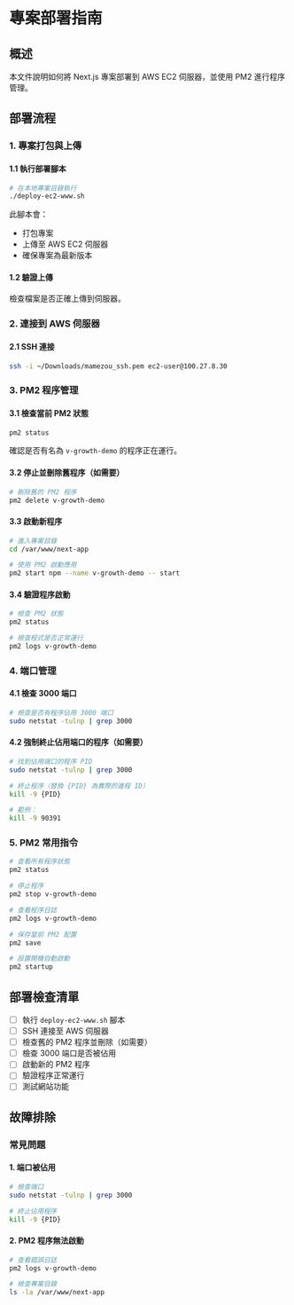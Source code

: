 # 專案部署指南

## 概述
本文件說明如何將 Next.js 專案部署到 AWS EC2 伺服器，並使用 PM2 進行程序管理。

## 部署流程

### 1. 專案打包與上傳

#### 1.1 執行部署腳本
```bash
# 在本地專案目錄執行
./deploy-ec2-www.sh
```

此腳本會：
- 打包專案
- 上傳至 AWS EC2 伺服器
- 確保專案為最新版本

#### 1.2 驗證上傳
檢查檔案是否正確上傳到伺服器。

### 2. 連接到 AWS 伺服器

#### 2.1 SSH 連接
```bash
ssh -i ~/Downloads/mamezou_ssh.pem ec2-user@100.27.8.30
```

### 3. PM2 程序管理

#### 3.1 檢查當前 PM2 狀態
```bash
pm2 status
```
確認是否有名為 `v-growth-demo` 的程序正在運行。

#### 3.2 停止並刪除舊程序（如需要）
```bash
# 刪除舊的 PM2 程序
pm2 delete v-growth-demo
```

#### 3.3 啟動新程序
```bash
# 進入專案目錄
cd /var/www/next-app

# 使用 PM2 啟動應用
pm2 start npm --name v-growth-demo -- start
```

#### 3.4 驗證程序啟動
```bash
# 檢查 PM2 狀態
pm2 status

# 檢查程式是否正常運行
pm2 logs v-growth-demo
```

### 4. 端口管理

#### 4.1 檢查 3000 端口
```bash
# 檢查是否有程序佔用 3000 端口
sudo netstat -tulnp | grep 3000
```

#### 4.2 強制終止佔用端口的程序（如需要）
```bash
# 找到佔用端口的程序 PID
sudo netstat -tulnp | grep 3000

# 終止程序（替換 {PID} 為實際的進程 ID）
kill -9 {PID}

# 範例：
kill -9 90391
```

### 5. PM2 常用指令

```bash
# 查看所有程序狀態
pm2 status

# 停止程序
pm2 stop v-growth-demo

# 查看程序日誌
pm2 logs v-growth-demo

# 保存當前 PM2 配置
pm2 save

# 設置開機自動啟動
pm2 startup
```

## 部署檢查清單

- [ ] 執行 `deploy-ec2-www.sh` 腳本
- [ ] SSH 連接至 AWS 伺服器
- [ ] 檢查舊的 PM2 程序並刪除（如需要）
- [ ] 檢查 3000 端口是否被佔用
- [ ] 啟動新的 PM2 程序
- [ ] 驗證程序正常運行
- [ ] 測試網站功能

## 故障排除

### 常見問題

#### 1. 端口被佔用
```bash
# 檢查端口
sudo netstat -tulnp | grep 3000

# 終止佔用程序
kill -9 {PID}
```

#### 2. PM2 程序無法啟動
```bash
# 查看錯誤日誌
pm2 logs v-growth-demo

# 檢查專案目錄
ls -la /var/www/next-app


